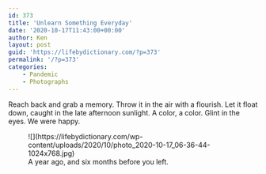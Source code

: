 ```yaml
---
id: 373
title: 'Unlearn Something Everyday'
date: '2020-10-17T11:43:00+00:00'
author: Ken
layout: post
guid: 'https://lifebydictionary.com/?p=373'
permalink: '/?p=373'
categories:
    - Pandemic
    - Photographs
---
```


Reach back and grab a memory. Throw it in the air with a flourish. Let it float down, caught in the late afternoon sunlight. A color, a color. Glint in the eyes. We were happy.

<figure class="wp-block-image size-large">![](https://lifebydictionary.com/wp-content/uploads/2020/10/photo_2020-10-17_06-36-44-1024x768.jpg)<figcaption>A year ago, and six months before you left.</figcaption></figure>